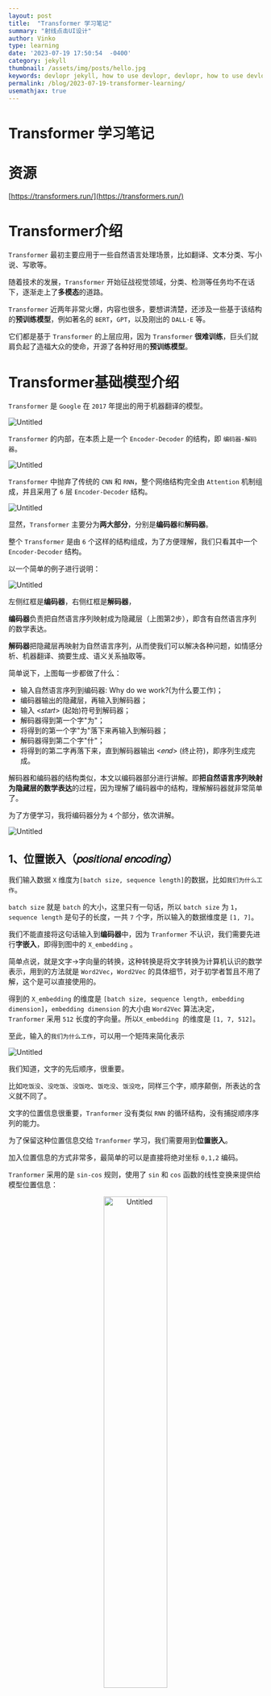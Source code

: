 ```yaml
---
layout: post
title:  "Transformer 学习笔记"
summary: "射线点击UI设计"
author: Vinko
type: learning
date: '2023-07-19 17:50:54  -0400'
category: jekyll
thumbnail: /assets/img/posts/hello.jpg
keywords: devlopr jekyll, how to use devlopr, devlopr, how to use devlopr-jekyll, devlopr-jekyll tutorial,best jekyll themes
permalink: /blog/2023-07-19-transformer-learning/
usemathjax: true
---
```


# Transformer 学习笔记

# 资源

[https://transformers.run/](https://transformers.run/)

# Transformer介绍

`Transformer` 最初主要应用于一些自然语言处理场景，比如翻译、文本分类、写小说、写歌等。

随着技术的发展，`Transformer` 开始征战视觉领域，分类、检测等任务均不在话下，逐渐走上了**多模态**的道路。

`Transformer` 近两年非常火爆，内容也很多，要想讲清楚，还涉及一些基于该结构的**预训练模型**，例如著名的 `BERT`，`GPT`，以及刚出的 `DALL·E` 等。

它们都是基于 `Transformer` 的上层应用，因为 `Transformer` **很难训练**，巨头们就肩负起了造福大众的使命，开源了各种好用的**预训练模型**。

# ****Transformer基础模型介绍****

`Transformer` 是 `Google` 在 `2017` 年提出的用于机器翻译的模型。

![Untitled](https://i.imgur.com/bcsP9H3.png)

`Transformer` 的内部，在本质上是一个 `Encoder-Decoder` 的结构，即 `编码器-解码器`。

![Untitled](https://i.imgur.com/49zKYuG.png)

`Transformer` 中抛弃了传统的 `CNN` 和 `RNN`，整个网络结构完全由 `Attention` 机制组成，并且采用了 `6` 层 `Encoder-Decoder` 结构。

![Untitled](https://i.imgur.com/9qK4KK1.png)

显然，`Transformer` 主要分为**两大部分**，分别是**编码器**和**解码器**。

整个 `Transformer` 是由 `6` 个这样的结构组成，为了方便理解，我们只看其中一个`Encoder-Decoder` 结构。

以一个简单的例子进行说明：

![Untitled](https://i.imgur.com/QxJnkhh.png)

左侧红框是**编码器**，右侧红框是**解码器**，

**编码器**负责把自然语言序列映射成为隐藏层（上图第2步），即含有自然语言序列的数学表达。

**解码器**把隐藏层再映射为自然语言序列，从而使我们可以解决各种问题，如情感分析、机器翻译、摘要生成、语义关系抽取等。

简单说下，上图每一步都做了什么：

- 输入自然语言序列到编码器: Why do we work?(为什么要工作)；
- 编码器输出的隐藏层，再输入到解码器；
- 输入 <𝑠𝑡𝑎𝑟𝑡> (起始)符号到解码器；
- 解码器得到第一个字"为"；
- 将得到的第一个字"为"落下来再输入到解码器；
- 解码器得到第二个字"什"；
- 将得到的第二字再落下来，直到解码器输出 <𝑒𝑛𝑑> (终止符)，即序列生成完成。

解码器和编码器的结构类似，本文以编码器部分进行讲解。即**把自然语言序列映射为隐藏层的数学表达**的过程，因为理解了编码器中的结构，理解解码器就非常简单了。

为了方便学习，我将编码器分为 `4` 个部分，依次讲解。

![Untitled](https://i.imgur.com/ihPMh6E.png)

## ****1、位置嵌入（𝑝𝑜𝑠𝑖𝑡𝑖𝑜𝑛𝑎𝑙 𝑒𝑛𝑐𝑜𝑑𝑖𝑛𝑔）****

我们输入数据 `X` 维度为`[batch size, sequence length]`的数据，比如`我们为什么工作`。

`batch size` 就是 `batch` 的大小，这里只有一句话，所以 `batch size` 为 `1`，`sequence length` 是句子的长度，一共 `7` 个字，所以输入的数据维度是 `[1, 7]`。

我们不能直接将这句话输入到**编码器**中，因为 `Tranformer` 不认识，我们需要先进行**字嵌入**，即得到图中的 `X_embedding` 。

简单点说，就是文字->字向量的转换，这种转换是将文字转换为计算机认识的数学表示，用到的方法就是 `Word2Vec`，`Word2Vec` 的具体细节，对于初学者暂且不用了解，这个是可以直接使用的。

得到的 `X_embedding` 的维度是 `[batch size, sequence length, embedding dimension]`，`embedding dimension` 的大小由 `Word2Vec` 算法决定，`Tranformer` 采用 `512` 长度的字向量。所以`X_embedding`  的维度是 `[1, 7, 512]`。

至此，输入的`我们为什么工作`，可以用一个矩阵来简化表示

![Untitled](https://i.imgur.com/6w0EIuc.png)

我们知道，文字的先后顺序，很重要。

比如`吃饭没`、`没吃饭`、`没饭吃`、`饭吃没`、`饭没吃`，同样三个字，顺序颠倒，所表达的含义就不同了。

文字的位置信息很重要，`Tranformer` 没有类似 `RNN` 的循环结构，没有捕捉顺序序列的能力。

为了保留这种位置信息交给 `Tranformer` 学习，我们需要用到**位置嵌入**。

加入位置信息的方式非常多，最简单的可以是直接将绝对坐标 `0,1,2` 编码。

`Tranformer` 采用的是 `sin-cos` 规则，使用了 `sin` 和 `cos` 函数的线性变换来提供给模型位置信息：

<div style="text-align: center;">
    <img src="https://i.imgur.com/iDx5VBY.png" alt="Untitled" width="50%" height="50%">
</div>


上式中 `pos` 指的是句中字的位置，取值范围是 `[0, 𝑚𝑎𝑥 𝑠𝑒𝑞𝑢𝑒𝑛𝑐𝑒 𝑙𝑒𝑛𝑔𝑡ℎ)`，`i` 指的是字嵌入的维度, 取值范围是 `[0, 𝑒𝑚𝑏𝑒𝑑𝑑𝑖𝑛𝑔 𝑑𝑖𝑚𝑒𝑛𝑠𝑖𝑜𝑛)`。 就是 `𝑒𝑚𝑏𝑒𝑑𝑑𝑖𝑛𝑔 𝑑𝑖𝑚𝑒𝑛𝑠𝑖𝑜𝑛` 的大小。

上面有 `sin` 和 `cos` 一组公式，也就是对应着 `𝑒𝑚𝑏𝑒𝑑𝑑𝑖𝑛𝑔 𝑑𝑖𝑚𝑒𝑛𝑠𝑖𝑜𝑛` 维度的一组奇数和偶数的序号的维度，从而产生不同的周期性变化。

可以用代码，简单看下效果。

```python
# 导入依赖库
import numpy as np
import matplotlib.pyplot as plt
import seaborn as sns
import math

def get_positional_encoding(max_seq_len, embed_dim):
    # 初始化一个positional encoding
    # embed_dim: 字嵌入的维度
    # max_seq_len: 最大的序列长度
    positional_encoding = np.array([
        [pos / np.power(10000, 2 * i / embed_dim) for i in range(embed_dim)]
        if pos != 0 else np.zeros(embed_dim) for pos in range(max_seq_len)])
    positional_encoding[1:, 0::2] = np.sin(positional_encoding[1:, 0::2])  # dim 2i 偶数
    positional_encoding[1:, 1::2] = np.cos(positional_encoding[1:, 1::2])  # dim 2i+1 奇数
    # 归一化, 用位置嵌入的每一行除以它的模长
    # denominator = np.sqrt(np.sum(position_enc**2, axis=1, keepdims=True))
    # position_enc = position_enc / (denominator + 1e-8)
    return positional_encoding
    
positional_encoding = get_positional_encoding(max_seq_len=100, embed_dim=16)
plt.figure(figsize=(10,10))
sns.heatmap(positional_encoding)
plt.title("Sinusoidal Function")
plt.xlabel("hidden dimension")
plt.ylabel("sequence length")
```

可以看到，位置嵌入在 `𝑒𝑚𝑏𝑒𝑑𝑑𝑖𝑛𝑔 𝑑𝑖𝑚𝑒𝑛𝑠𝑖𝑜𝑛` （也是`hidden dimension` ）维度上随着维度序号增大，周期变化会越来越慢，而产生一种包含位置信息的纹理。

![Untitled](https://i.imgur.com/78i5Xj8.png)

就这样，产生独一的纹理位置信息，模型从而学到位置之间的依赖关系和自然语言的时序特性

最后，将`X_embedding`    和 `位置嵌入` 相加，送给下一层

## ****2、自注意力层（𝑠𝑒𝑙𝑓 𝑎𝑡𝑡𝑒𝑛𝑡𝑖𝑜𝑛 𝑚𝑒𝑐ℎ𝑎𝑛𝑖𝑠𝑚）****

![Untitled](https://i.imgur.com/Ana4xUh.png)

![Untitled](https://i.imgur.com/NleT8L0.png)

多头的意义在于， QK^T得到的矩阵就叫注意力矩阵，它可以表示每个字与其他字的相似程度。因为，向量的点积值越大，说明两个向量越接近。

我们的目的是，让每个字都含有当前这个句子中的所有字的信息，用注意力层，我们做到了。

**需要注意的是**，在上面 `𝑠𝑒𝑙𝑓 𝑎𝑡𝑡𝑒𝑛𝑡𝑖𝑜𝑛` 的计算过程中，我们通常使用 `𝑚𝑖𝑛𝑖 𝑏𝑎𝑡𝑐ℎ`，也就是一次计算多句话，上文举例只用了一个句子。

每个句子的长度是不一样的，需要按照最长的句子的长度统一处理。对于短的句子，进行 `Padding` 操作，一般我们用 `0` 来进行填充。

![Untitled](https://i.imgur.com/QWBhQvA.png)

## ****3、残差链接和层归一化****

加入了残差设计和层归一化操作，目的是为了防止梯度消失，加快收敛。

### ****1) 残差设计****

我们在上一步得到了经过注意力矩阵加权之后的 `𝑉`， 也就是 `𝐴𝑡𝑡𝑒𝑛𝑡𝑖𝑜𝑛(𝑄, 𝐾, 𝑉)`，我们对它进行一下转置，使其和 `𝑋𝑒𝑚𝑏𝑒𝑑𝑑𝑖𝑛𝑔` 的维度一致, 也就是 `[𝑏𝑎𝑡𝑐ℎ 𝑠𝑖𝑧𝑒, 𝑠𝑒𝑞𝑢𝑒𝑛𝑐𝑒 𝑙𝑒𝑛𝑔𝑡ℎ, 𝑒𝑚𝑏𝑒𝑑𝑑𝑖𝑛𝑔 𝑑𝑖𝑚𝑒𝑛𝑠𝑖𝑜𝑛]` ，然后把他们加起来做残差连接，直接进行元素相加，因为他们的维度一致:

<div style="text-align: center;">
    <img src="https://i.imgur.com/rGx9Bok.png" alt="Untitled" width="50%" height="50%">
</div>


在之后的运算里，每经过一个模块的运算，都要把运算之前的值和运算之后的值相加，从而得到残差连接，训练的时候可以使梯度直接走捷径反传到最初始层：


<div style="text-align: center;">
    <img src="https://i.imgur.com/Yl4HeKO.png" alt="Untitled" width="40%" height="40%">
</div>

## ****2) 层归一化****

作用是把神经网络中隐藏层归一为标准正态分布，也就是 `𝑖.𝑖.𝑑` 独立同分布， 以起到加快训练速度， 加速收敛的作用。


<div style="text-align: center;">
    <img src="https://i.imgur.com/BoCiWGb.png" alt="Untitled" width="40%" height="40%">
</div>

上式中以矩阵的行 (𝑟𝑜𝑤) 为单位求均值：


<div style="text-align: center;">
    <img src="https://i.imgur.com/3dTBmgd.png" alt="Untitled" width="50%" height="50%">
</div>

上式中以矩阵的行 (𝑟𝑜𝑤) 为单位求方差：


<div style="text-align: center;">
    <img src="https://i.imgur.com/dsmRRSk.png" alt="Untitled" width="50%" height="50%">
</div>

然后用**每一行**的**每一个元素**减去**这行的均值**，再除以**这行的标准差**，从而得到归一化后的数值，是为了防止除；

之后引入两个可训练参数来弥补归一化的过程中损失掉的信息，注意表示元素相乘而不是点积，我们一般初始化为全，而为全。

代码层面非常简单，单头 `attention` 操作如下：

```python
class ScaledDotProductAttention(nn.Module):
    ''' Scaled Dot-Product Attention '''

    def __init__(self, temperature, attn_dropout=0.1):
        super().__init__()
        self.temperature = temperature
        self.dropout = nn.Dropout(attn_dropout)

    def forward(self, q, k, v, mask=None):
        # self.temperature是论文中的d_k ** 0.5，防止梯度过大
        # QxK/sqrt(dk)
        attn = torch.matmul(q / self.temperature, k.transpose(2, 3))

        if mask is not None:
            # 屏蔽不想要的输出
            attn = attn.masked_fill(mask == 0, -1e9)
        # softmax+dropout
        attn = self.dropout(F.softmax(attn, dim=-1))
        # 概率分布xV
        output = torch.matmul(attn, v)

        return output, attn
```

`Multi-Head Attention` 实现在 `ScaledDotProductAttention` 基础上构建：

```python
class MultiHeadAttention(nn.Module):
    ''' Multi-Head Attention module '''

    # n_head头的个数，默认是8
    # d_model编码向量长度，例如本文说的512
    # d_k, d_v的值一般会设置为 n_head * d_k=d_model，
    # 此时concat后正好和原始输入一样，当然不相同也可以，因为后面有fc层
    # 相当于将可学习矩阵分成独立的n_head份
    def __init__(self, n_head, d_model, d_k, d_v, dropout=0.1):
        super().__init__()
        # 假设n_head=8，d_k=64
        self.n_head = n_head
        self.d_k = d_k
        self.d_v = d_v
        # d_model输入向量，n_head * d_k输出向量
        # 可学习W^Q，W^K,W^V矩阵参数初始化
        self.w_qs = nn.Linear(d_model, n_head * d_k, bias=False)
        self.w_ks = nn.Linear(d_model, n_head * d_k, bias=False)
        self.w_vs = nn.Linear(d_model, n_head * d_v, bias=False)
        # 最后的输出维度变换操作
        self.fc = nn.Linear(n_head * d_v, d_model, bias=False)
        # 单头自注意力
        self.attention = ScaledDotProductAttention(temperature=d_k ** 0.5)
        self.dropout = nn.Dropout(dropout)
        # 层归一化
        self.layer_norm = nn.LayerNorm(d_model, eps=1e-6)

    def forward(self, q, k, v, mask=None):
        # 假设qkv输入是(b,100,512),100是训练每个样本最大单词个数
        # 一般qkv相等，即自注意力
        residual = q
        # 将输入x和可学习矩阵相乘，得到(b,100,512)输出
        # 其中512的含义其实是8x64，8个head，每个head的可学习矩阵为64维度
        # q的输出是(b,100,8,64),kv也是一样
        q = self.w_qs(q).view(sz_b, len_q, n_head, d_k)
        k = self.w_ks(k).view(sz_b, len_k, n_head, d_k)
        v = self.w_vs(v).view(sz_b, len_v, n_head, d_v)

        # 变成(b,8,100,64)，方便后面计算，也就是8个头单独计算
        q, k, v = q.transpose(1, 2), k.transpose(1, 2), v.transpose(1, 2)

        if mask is not None:
            mask = mask.unsqueeze(1)   # For head axis broadcasting.
        # 输出q是(b,8,100,64),维持不变,内部计算流程是：
        # q*k转置，除以d_k ** 0.5，输出维度是b,8,100,100即单词和单词直接的相似性
        # 对最后一个维度进行softmax操作得到b,8,100,100
        # 最后乘上V，得到b,8,100,64输出
        q, attn = self.attention(q, k, v, mask=mask)

        # b,100,8,64-->b,100,512
        q = q.transpose(1, 2).contiguous().view(sz_b, len_q, -1)
        q = self.dropout(self.fc(q))
        # 残差计算
        q += residual
        # 层归一化，在512维度计算均值和方差，进行层归一化
        q = self.layer_norm(q)

        return q, attn
```

## ****4、前馈网络****

```python
class PositionwiseFeedForward(nn.Module):
    ''' A two-feed-forward-layer module '''

    def __init__(self, d_in, d_hid, dropout=0.1):
        super().__init__()
        # 两个fc层，对最后的512维度进行变换
        self.w_1 = nn.Linear(d_in, d_hid) # position-wise
        self.w_2 = nn.Linear(d_hid, d_in) # position-wise
        self.layer_norm = nn.LayerNorm(d_in, eps=1e-6)
        self.dropout = nn.Dropout(dropout)

    def forward(self, x):
        residual = x

        x = self.w_2(F.relu(self.w_1(x)))
        x = self.dropout(x)
        x += residual

        x = self.layer_norm(x)

        return x
```

---

# `𝑡𝑟𝑎𝑛𝑠𝑓𝑜𝑟𝑚𝑒𝑟 𝑒𝑛𝑐𝑜𝑑𝑒𝑟` 的整体结构。

经过上文的梳理，我们已经基本了解了 `𝑡𝑟𝑎𝑛𝑠𝑓𝑜𝑟𝑚𝑒𝑟` 编码器的主要构成部分，我们下面用公式把一个 `𝑡𝑟𝑎𝑛𝑠𝑓𝑜𝑟𝑚𝑒𝑟 𝑏𝑙𝑜𝑐𝑘` 的计算过程整理一下：

### **1) 字向量与位置编码**

<div style="text-align: center;">
    <img src="https://i.imgur.com/627hqxv.png" alt="Untitled" width="50%" height="50%">
</div>


### **2) 自注意力机制**

<div style="text-align: center;">
    <img src="https://i.imgur.com/hcBWHxq.png" alt="Untitled" width="50%" height="50%">
</div>


### **3) 残差连接与层归一化**

<div style="text-align: center;">
    <img src="https://i.imgur.com/2LDSQxa.png" alt="Untitled" width="50%" height="50%">
</div>


### **4) 前向网络**

其实就是两层线性映射并用激活函数激活，比如说ReLU:

<div style="text-align: center;">
    <img src="https://i.imgur.com/9XxYsTt.png" alt="Untitled" width="50%" height="50%">
</div>

### **5) 重复3)**
<div style="text-align: center;">
    <img src="https://i.imgur.com/16CSfj7.png" alt="Untitled" width="50%" height="50%">
</div>